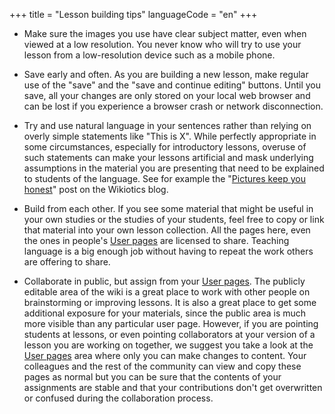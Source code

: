 +++
title = "Lesson building tips"
languageCode = "en"
+++

  - Make sure the images you use have clear subject matter, even when
    viewed at a low resolution. You never know who will try to use your
    lesson from a low-resolution device such as a mobile phone.

<!-- end list -->

  - Save early and often. As you are building a new lesson, make regular
    use of the "save" and the "save and continue editing" buttons. Until
    you save, all your changes are only stored on your local web browser
    and can be lost if you experience a browser crash or network
    disconnection.

<!-- end list -->

  - Try and use natural language in your sentences rather than relying
    on overly simple statements like "This is X". While perfectly
    appropriate in some circumstances, especially for introductory
    lessons, overuse of such statements can make your lessons artificial
    and mask underlying assumptions in the material you are presenting
    that need to be explained to students of the language. See for
    example the "[Pictures keep you
    honest](http://blog.wikiotics.net/2010/10/pictures-keep-you-honest/)"
    post on the Wikiotics blog.

<!-- end list -->

  - Build from each other. If you see some material that might be useful
    in your own studies or the studies of your students, feel free to
    copy or link that material into your own lesson collection. All the
    pages here, even the ones in people's [User pages](/en/User_pages)
    are licensed to share. Teaching language is a big enough job without
    having to repeat the work others are offering to share.

<!-- end list -->

  - Collaborate in public, but assign from your [User
    pages](/en/User_pages). The publicly editable area of the wiki is a
    great place to work with other people on brainstorming or improving
    lessons. It is also a great place to get some additional exposure
    for your materials, since the public area is much more visible than
    any particular user page. However, if you are pointing students at
    lessons, or even pointing collaborators at your version of a lesson
    you are working on together, we suggest you take a look at the [User
    pages](/en/User_pages) area where only you can make changes to
    content. Your colleagues and the rest of the community can view and
    copy these pages as normal but you can be sure that the contents of
    your assignments are stable and that your contributions don't get
    overwritten or confused during the collaboration process.
